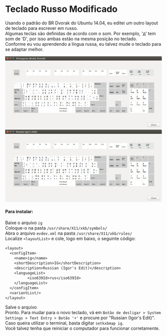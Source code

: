 # Teclado Russo Modificado
Usando o padrão do BR Dvorak do Ubuntu 14.04, eu editei um outro layout de teclado para escrever em russo.  
Algumas teclas são definidas de acordo com o som. Por exemplo, 'д' tem som de 'D', por isso ambas estão na mesma posição no teclado.  
Conforme eu vou aprendendo a língua russa, eu talvez mude o teclado para se adaptar melhor.

![](/img/keyboard-layout-br.png "Layout") 
![](/img/keyboard-layout-ru.png "Layout")

#### Para instalar:  
Baixe o arquivo `ig`  
Coloque-o na pasta `/usr/share/X11/xkb/symbols/`  
Abra o arquivo `evdev.xml` na pasta `/usr/share/X11/xkb/rules/`  
Localize `<layoutList>` e cole, logo em baixo, o seguinte código:
```
<layout>
  <configItem>
    <name>ig</name>
    <shortDescription>IG</shortDescription>
    <description>Russian (Igor's Edit)</description>
    <languageList>
          <iso639Id>rus</iso639Id>
    </languageList>
  </configItem>
  <variantList/>
</layout>
```
Salve o arquivo  
Pronto. Para mudar para o novo teclado, vá em `Botão de desligar > System Settings > Text Entry > Botão '+'` e procure por "Russian (Igor's Edit)". Caso queira utilizar o terminal, basta digitar `setkxbmap ig`.  
Você talvez tenha que reiniciar o computador para funcionar corretamente.
